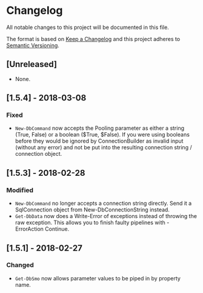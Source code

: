 # Changelog
All notable changes to this project will be documented in this file.

The format is based on [Keep a Changelog](http://keepachangelog.com/en/1.0.0/)
and this project adheres to [Semantic Versioning](http://semver.org/spec/v2.0.0.html).

## [Unreleased]
- None.

## [1.5.4] - 2018-03-08
### Fixed
- `New-DbCommand` now accepts the Pooling parameter as either a string (True,
  False) or a boolean ($True, $False). If you were using booleans before they
  would be ignored by ConnectionBuilder as invalid input (without any error)
  and not be put into the resulting connection string / connection object.

## [1.5.3] - 2018-02-28
### Modified
- `New-DbCommand` no longer accepts a connection string directly. Send it a
SqlConnection object from New-DbConnectionString instead.
- `Get-DbData` now does a Write-Error of exceptions instead of throwing the
raw exception. This allows you to finish faulty pipelines with -ErrorAction
Continue.

## [1.5.1] - 2018-02-27
### Changed
- `Get-DbSmo` now allows parameter values to be piped in by property name.
